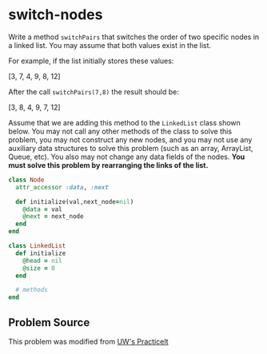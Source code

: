 # switch-nodes

Write a method `switchPairs` that switches the order of two specific nodes in a linked list. You may assume that both values exist in the list.

For example, if the list initially stores these values:

[3, 7, 4, 9, 8, 12]

After the call `switchPairs(7,8)` the result should be:

[3, 8, 4, 9, 7, 12]

Assume that we are adding this method to the `LinkedList` class shown below. You may not call any other methods of the class to solve this problem, you may not construct any new nodes, and you may not use any auxiliary data structures to solve this problem (such as an array, ArrayList, Queue, etc). You also may not change any data fields of the nodes. **You must solve this problem by rearranging the links of the list.**

```ruby
class Node
  attr_accessor :data, :next

  def initialize(val,next_node=nil)
    @data = val
    @next = next_node
  end
end

class LinkedList
  def initialize
    @head = nil
    @size = 0
  end

  # methods
end
```

## Problem Source
This problem was modified from [UW's PracticeIt](https://practiceit.cs.washington.edu/problem/view/cs2/sections/linkedlists/switchPairs)

